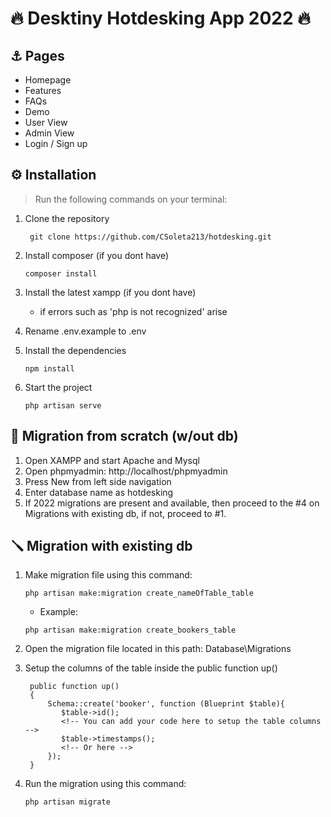 # 🔥 Desktiny Hotdesking App 2022 🔥

## ⚓ Pages
- Homepage
- Features
- FAQs
- Demo
- User View
- Admin View
- Login / Sign up

## ⚙️ Installation
> Run the following commands on your terminal:

1. Clone the repository
   ```
    git clone https://github.com/CSoleta213/hotdesking.git
   ```
2. Install composer (if you dont have)
    ```
   composer install
   ```
3. Install the latest xampp (if you dont have)
    - if errors such as 'php is not recognized' arise

4. Rename .env.example to .env
    
5. Install the dependencies
   ```
   npm install
   ```
6. Start the project
   ```
   php artisan serve
   ```

## 🔧 Migration from scratch (w/out db)
1. Open XAMPP and start Apache and Mysql
2. Open phpmyadmin: http://localhost/phpmyadmin
3. Press New from left side navigation
4. Enter database name as hotdesking
5. If 2022 migrations are present and available, then proceed to the #4 on Migrations with existing db, if not, proceed to #1.

## 🪛 Migration with existing db

1. Make migration file using this command:
   ```
   php artisan make:migration create_nameOfTable_table
   ```

    - Example:
   ```
   php artisan make:migration create_bookers_table
   ```
2. Open the migration file located in this path: Database\Migrations
   
3. Setup the columns of the table inside the public function up()
   ```
    public function up()
    {
        Schema::create('booker', function (Blueprint $table){
           $table->id();
           <!-- You can add your code here to setup the table columns -->
           $table->timestamps();
           <!-- Or here -->
        });
    }
   ```
4. Run the migration using this command:
   ```
   php artisan migrate
   ```
